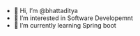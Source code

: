 - 👋 Hi, I’m @bhattaditya
- 👀 I’m interested in Software Developemnt
- 🌱 I’m currently learning Spring boot 

<!---
bhattaditya/bhattaditya is a ✨ special ✨ repository because its `README.md` (this file) appears on your GitHub profile.
You can click the Preview link to take a look at your changes.
--->
